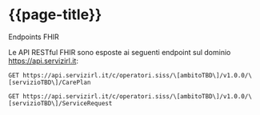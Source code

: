 # {{page-title}}

Endpoints FHIR

Le API RESTful FHIR sono esposte ai seguenti endpoint sul dominio https://api.servizirl.it:

    GET https://api.servizirl.it/c/operatori.siss/\[ambitoTBD\]/v1.0.0/\[servizioTBD\]/CarePlan

    GET https://api.servizirl.it/c/operatori.siss/\[ambitoTBD\]/v1.0.0/\[servizioTBD\]/ServiceRequest